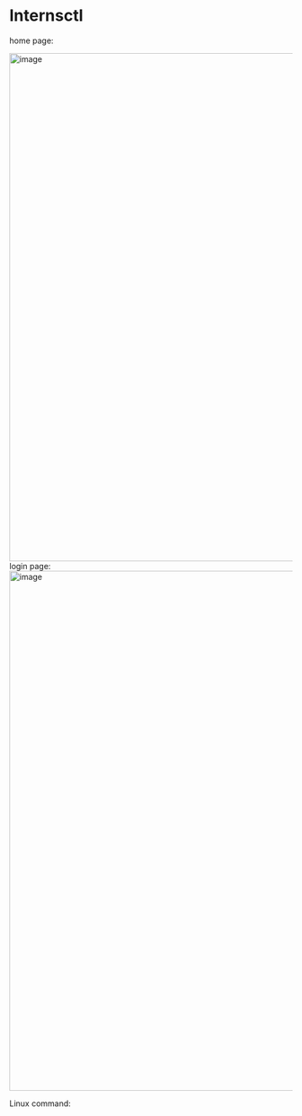 # Internsctl

home page:

<img width="904" alt="image" src="https://github.com/eldiersniper/Internsctl/assets/155549747/2ff84ff6-1862-4e94-8cc5-7649f01d834b">
login page:
<img width="925" alt="image" src="https://github.com/eldiersniper/Internsctl/assets/155549747/fd97012c-0f67-4021-8a75-644dd39624c5">

Linux command:
